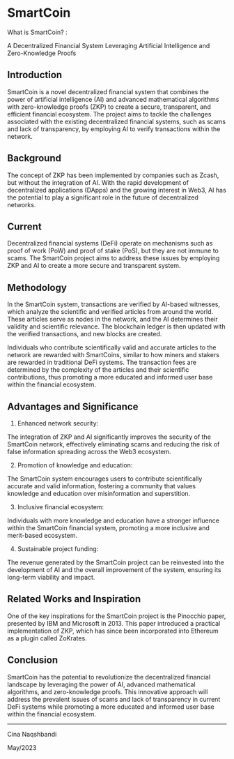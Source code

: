 # SmartCoin 


What is SmartCoin? :

 A Decentralized Financial System Leveraging Artificial Intelligence and Zero-Knowledge Proofs

 ## Introduction

 SmartCoin is a novel decentralized financial system that combines the power of artificial intelligence (AI) and advanced mathematical algorithms with zero-knowledge proofs (ZKP) to create a secure, transparent, and efficient financial ecosystem. The project aims to tackle the challenges associated with the existing decentralized financial systems, such as scams and lack of transparency, by employing AI to verify transactions within the network.

 ## Background

 The concept of ZKP has been implemented by companies such as Zcash, but without the integration of AI. With the rapid development of decentralized applications (DApps) and the growing interest in Web3, AI has the potential to play a significant role in the future of decentralized networks.

 ## Current

 Decentralized financial systems (DeFi) operate on mechanisms such as proof of work (PoW) and proof of stake (PoS), but they are not immune to scams. The SmartCoin project aims to address these issues by employing ZKP and AI to create a more secure and transparent system.

 ## Methodology

 In the SmartCoin system, transactions are verified by AI-based witnesses, which analyze the scientific and verified articles from around the world. These articles serve as nodes in the network, and the AI determines their validity and scientific relevance. The blockchain ledger is then updated with the verified transactions, and new blocks are created.

 Individuals who contribute scientifically valid and accurate articles to the network are rewarded with SmartCoins, similar to how miners and stakers are rewarded in traditional DeFi systems. The transaction fees are determined by the complexity of the articles and their scientific contributions, thus promoting a more educated and informed user base within the financial ecosystem.

 ## Advantages and Significance

 1. Enhanced network security:

 The integration of ZKP and AI significantly improves the security of the SmartCoin network, effectively eliminating scams and reducing the risk of false information spreading across the Web3 ecosystem.

 2. Promotion of knowledge and education: 

The SmartCoin system encourages users to contribute scientifically accurate and valid information, fostering a community that values knowledge and education over misinformation and superstition.

 3. Inclusive financial ecosystem: 

Individuals with more knowledge and education have a stronger influence within the SmartCoin financial system, promoting a more inclusive and merit-based ecosystem.

 4. Sustainable project funding: 

The revenue generated by the SmartCoin project can be reinvested into the development of AI and the overall improvement of the system, ensuring its long-term viability and impact.

 ## Related Works and Inspiration

 One of the key inspirations for the SmartCoin project is the Pinocchio paper, presented by IBM and Microsoft in 2013. This paper introduced a practical implementation of ZKP, which has since been incorporated into Ethereum as a plugin called ZoKrates.

 ## Conclusion

 SmartCoin has the potential to revolutionize the decentralized financial landscape by leveraging the power of AI, advanced mathematical algorithms, and zero-knowledge proofs. This innovative approach will address the prevalent issues of scams and lack of transparency in current DeFi systems while promoting a more educated and informed user base within the financial ecosystem.

 ---


Cina Naqshbandi 


May/2023
